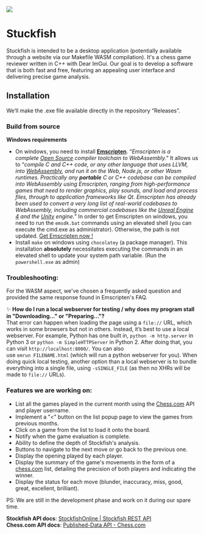 <p style="center">
    <img src="https://images.unsplash.com/photo-1606594914767-d6bfbde9a0e9?ixlib=rb-4.0.3&q=85&fm=jpg&crop=entropy&cs=srgb&w=4800">
</p>

# Stuckfish

Stuckfish is intended to be a desktop application (potentially available through a website via our Makefile WASM compilation). It's a chess game reviewer written in C++ with Dear ImGui. Our goal is to develop a software that is both fast and free, featuring an appealing user interface and delivering precise game analysis.

## Installation

We’ll make the .exe file available directly in the repository “Releases”.

### **Build from source**

**Windows requirements**

- On windows, you need to install **[Emscripten](https://emscripten.org/docs/getting_started/index.html)**. “*Emscripten is a complete [Open Source](https://emscripten.org/docs/introducing_emscripten/emscripten_license.html#emscripten-license) compiler toolchain to WebAssembly.*” It allows us to “*compile C and C++ code, or any other language that uses LLVM, into [WebAssembly](https://developer.mozilla.org/en-US/docs/WebAssembly), and run it on the Web, Node.js, or other Wasm runtimes. Practically any **portable** C or C++ codebase can be compiled into WebAssembly using Emscripten, ranging from high-performance games that need to render graphics, play sounds, and load and process files, through to application frameworks like Qt. Emscripten has already been used to convert a very long list of real-world codebases to WebAssembly, including commercial codebases like the [Unreal Engine 4](https://blog.mozilla.org/blog/2014/03/12/mozilla-and-epic-preview-unreal-engine-4-running-in-firefox/) and the [Unity](https://blogs.unity3d.com/2018/08/15/webassembly-is-here/) engine.*”
In order to get Emscripten on windows, you need to run the `emsdk.bat` commands using an elevated shell (you can execute the cmd.exe as administrator). Otherwise, the path is not updated. [Get Emscripten now !](https://emscripten.org/docs/getting_started/Tutorial.html#running-emscripten)
- Install `make` on windows using `chocolatey` (a package manager). This installation **absolutely** necessitates executing the commands in an elevated shell to update your system path variable. (Run the `powershell.exe` as admin)

### **Troubleshooting**:
For the WASM aspect, we've chosen a frequently asked question and provided the same response found in Emscripten's FAQ.

✨ **How do I run a local webserver for testing / why does my program stall in "Downloading…" or "Preparing…"?** <br/> 
That error can happen when loading the page using a `file://` URL, which works in some browsers but not in others.
Instead, it’s best to use a local webserver. For example, Python has one built in, `python -m http.server` in Python 3 or `python -m SimpleHTTPServer` in Python 2.
After doing that, you can visit `http://localhost:8000/`. You can also use `emrun FILENAME.html` (which will run a python webserver for you).
When doing quick local testing, another option than a local webserver is to bundle everything into a single file, using `-sSINGLE_FILE` (as then no XHRs will be made to `file://` URLs).

### **Features we are working on**:

- List all the games played in the current month using the [Chess.com](http://Chess.com) API and player username.
- Implement a "<" button on the list popup page to view the games from previous months.
- Click on a game from the list to load it onto the board.
- Notify when the game evaluation is complete.
- Ability to define the depth of Stockfish's analysis.
- Buttons to navigate to the next move or go back to the previous one.
- Display the opening played by each player.
- Display the summary of the game's movements in the form of a [chess.com](http://chess.com/) list, detailing the precision of both players and indicating the winner.
- Display the status for each move (blunder, inaccuracy, miss, good, great, excellent, brilliant).

PS: We are still in the development phase and work on it during our spare time.

**Stockfish API docs**: [StockfishOnline | Stockfish REST API](https://stockfish.online/docs.php) <br/>
**Chess.com API docs**: [Published-Data API - Chess.com](https://www.chess.com/news/view/published-data-api)
